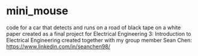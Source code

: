 # mini_mouse
code for a car that detects and runs on a road of black tape on a white paper
created as a final project for Electrical Engineering 3: Introduction to Electrical Engineering
created together with my group member Sean Chen: https://www.linkedin.com/in/seanchen98/
